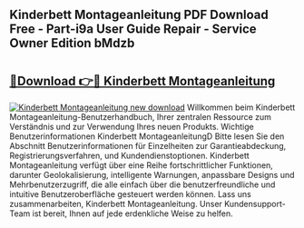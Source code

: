 ## Kinderbett Montageanleitung PDF Download Free - Part-i9a User Guide Repair - Service Owner Edition bMdzb

# <h2><a href="http://df7g383.blite.top/?on=Kinderbett+Montageanleitung">🔗Download 👉🔴 Kinderbett Montageanleitung</a></h2>

[![Kinderbett Montageanleitung new download](https://i.imgur.com/lujVjoI.png)](http://df7g383.blite.top/?on=Kinderbett+Montageanleitung)
Willkommen beim Kinderbett Montageanleitung-Benutzerhandbuch, Ihrer zentralen Ressource zum Verständnis und zur Verwendung Ihres neuen Produkts. Wichtige Benutzerinformationen Kinderbett MontageanleitungD Bitte lesen Sie den Abschnitt Benutzerinformationen für Einzelheiten zur Garantieabdeckung, Registrierungsverfahren, und Kundendienstoptionen. Kinderbett Montageanleitung verfügt über eine Reihe fortschrittlicher Funktionen, darunter Geolokalisierung, intelligente Warnungen, anpassbare Designs und Mehrbenutzerzugriff, die alle einfach über die benutzerfreundliche und intuitive Benutzeroberfläche gesteuert werden können. Lass uns zusammenarbeiten, Kinderbett Montageanleitung. Unser Kundensupport-Team ist bereit, Ihnen auf jede erdenkliche Weise zu helfen.
